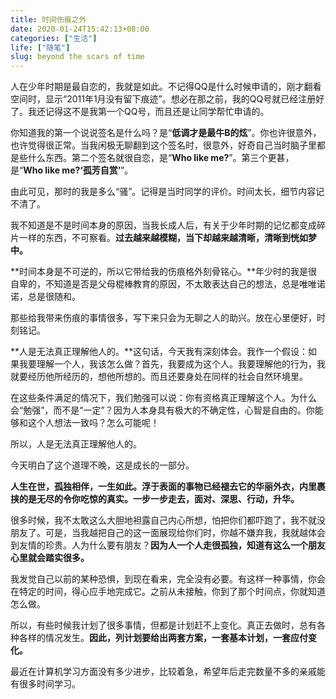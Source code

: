 ```yaml
---
title: 时间伤痕之外
date: 2020-01-24T15:42:13+08:00
categories: ["生活"]
life: ["随笔"]
slug: beyond the scars of time
---
```


人在少年时期是最自恋的，我就是如此。不记得QQ是什么时候申请的，刚才翻看空间时，显示“2011年1月没有留下痕迹”。想必在那之前，我的QQ号就已经注册好了。我还记得这不是我第一个QQ号，而且还是让同学帮忙申请的。

你知道我的第一个说说签名是什么吗？是“**低调才是最牛B的炫**”。你也许很意外，也许觉得很正常。当我闲极无聊翻到这个签名时，很意外，好奇自己当时脑子里都是些什么东西。第二个签名就很自恋，是“**Who like me?**”。第三个更甚，是“**Who like me?‘孤芳自赏’**”。

由此可见，那时的我是多么“骚”。记得是当时同学的评价。时间太长，细节内容记不清了。

我不知道是不是时间本身的原因，当我长成人后，有关于少年时期的记忆都变成碎片一样的东西，不可察看。**过去越来越模糊，当下却越来越清晰，清晰到恍如梦中。**

**时间本身是不可逆的，所以它带给我的伤痕格外刻骨铭心。**年少时的我是很自卑的，不知道是否是父母棍棒教育的原因，不太敢表达自己的想法，总是唯唯诺诺，总是很随和。

那些给我带来伤痕的事情很多，写下来只会为无聊之人的助兴。放在心里便好，时刻铭记。

**人是无法真正理解他人的。**这句话，今天我有深刻体会。我作一个假设：如果我要理解一个人，我该怎么做？首先，我要成为这个人。我要理解他的行为，我就要经历他所经历的，想他所想的。而且还要身处在同样的社会自然环境里。

在这些条件满足的情况下，我们勉强可以说：你有资格真正理解这个人。为什么会“勉强”，而不是“一定”？因为人本身具有极大的不确定性，心智是自由的。你能够和这个人想法一致吗？怎么可能呢！

所以，人是无法真正理解他人的。

今天明白了这个道理不晚，这是成长的一部分。

**人生在世，孤独相伴，一生如此。浮于表面的事物已经褪去它的华丽外衣，内里裹挟的是无尽的令你吃惊的真实。一步一步走去，面对、深思、行动，升华。**

很多时候，我不太敢这么大胆地袒露自己内心所想，怕把你们都吓跑了，我不就没朋友了。可是，当我越把自己的这一面展现给你们时，你越不嫌弃我，我就越体会到友情的珍贵。人为什么要有朋友？**因为人一个人走很孤独，知道有这么一个朋友心里就会踏实很多。**

我发觉自己以前的某种恐惧，到现在看来，完全没有必要。有这样一种事情，你会在特定的时间，得心应手地完成它。之前从未接触，你到了那个时间点，你就知道怎么做。

所以，有些时候我计划了很多事情，但都是计划赶不上变化。真正去做时，总有各种各样的情况发生。**因此，列计划要给出两套方案，一套基本计划，一套应付变化。**

最近在计算机学习方面没有多少进步，比较着急，希望年后走完数量不多的亲戚能有很多时间学习。